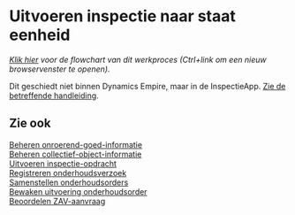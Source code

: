 # Uitvoeren inspectie naar staat eenheid

*[Klik hier](https://cegeka-dsabestpracticeprocessen.mavimcloud.com//Portal/code?id=3a3&view=Chart&maximize=true) voor de flowchart van dit werkproces (Ctrl+link om een nieuw browservenster te openen).*

Dit geschiedt niet binnen Dynamics Empire, maar in de InspectieApp. [Zie de betreffende handleiding](https://docs.cegeka-dsa.nl/media/1022/inspectieapp.pdf).

## Zie ook

[Beheren onroerend-goed-informatie](../beheren-onroerend-goed-informatie/)  
[Beheren collectief-object-informatie](../beheren-collectief-object-informatie/)  
[Uitvoeren inspectie-opdracht](../uitvoeren-inspectie-opdracht/)  
[Registreren onderhoudsverzoek](../registreren-onderhoudsverzoek/)  
[Samenstellen onderhoudsorders](../samenstellen-onderhoudsorders/)  
[Bewaken uitvoering onderhoudsorder](../bewaken-uitvoering-onderhoudsorder/)  
[Beoordelen ZAV-aanvraag](../beoordelen-zav-aanvraag/)  
